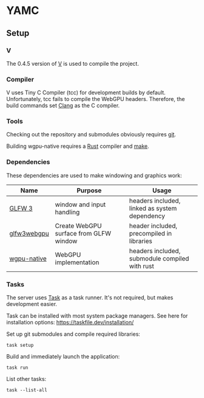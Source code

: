 # YAMC

## Setup

### V

The 0.4.5 version of [V](https://vlang.io/) is used to compile the project.

### Compiler

V uses Tiny C Compiler (tcc) for development builds by default.
Unfortunately, tcc fails to compile the WebGPU headers.
Therefore, the build commands set [Clang](https://clang.llvm.org/) as the C compiler.


### Tools

Checking out the repository and submodules obviously requires [git](https://git-scm.com/).

Building wgpu-native requires a [Rust](https://www.rust-lang.org/) compiler and [make](https://www.gnu.org/software/make/).


### Dependencies

These dependencies are used to make windowing and graphics work:

| Name | Purpose | Usage |
| -- | -- | -- |
| [GLFW 3](https://www.glfw.org/)| window and input handling | headers included, linked as system dependency |
| [glfw3webgpu](https://github.com/eliemichel/glfw3webgpu)| Create WebGPU surface from GLFW window | header included, precompiled in libraries |
| [wgpu-native](https://github.com/gfx-rs/wgpu-native)| WebGPU implementation | headers included, submodule compiled with rust |


### Tasks

The server uses [Task](https://taskfile.dev/) as a task runner.
It's not required, but makes development easier.

Task can be installed with most system package managers.
See here for installation options: https://taskfile.dev/installation/

Set up git submodules and compile required libraries:
```
task setup
```

Build and immediately launch the application:
```
task run
```

List other tasks:
```
task --list-all
```